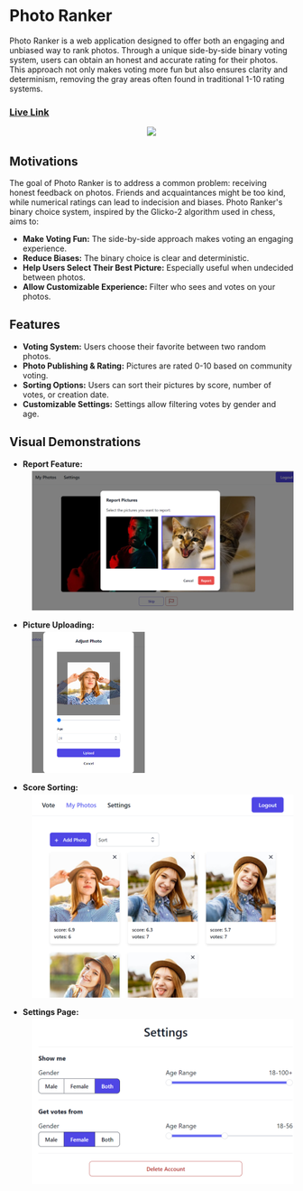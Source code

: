 # Photo Ranker

Photo Ranker is a web application designed to offer both an engaging and unbiased way to rank photos. Through a unique side-by-side binary voting system, users can obtain an honest and accurate rating for their photos. This approach not only makes voting more fun but also ensures clarity and determinism, removing the gray areas often found in traditional 1-10 rating systems.

### [Live Link](https://photoscorer.com)

<div style="text-align: center;">
  <img src="assets/voting.gif" width="400" />
</div>

## Motivations

The goal of Photo Ranker is to address a common problem: receiving honest feedback on photos. Friends and acquaintances might be too kind, while numerical ratings can lead to indecision and biases. Photo Ranker's binary choice system, inspired by the Glicko-2 algorithm used in chess, aims to:

- **Make Voting Fun:** The side-by-side approach makes voting an engaging experience.
- **Reduce Biases:** The binary choice is clear and deterministic.
- **Help Users Select Their Best Picture:** Especially useful when undecided between photos.
- **Allow Customizable Experience:** Filter who sees and votes on your photos.

## Features

- **Voting System:** Users choose their favorite between two random photos.
- **Photo Publishing & Rating:** Pictures are rated 0-10 based on community voting.
- **Sorting Options:** Users can sort their pictures by score, number of votes, or creation date.
- **Customizable Settings:** Settings allow filtering votes by gender and age.

## Visual Demonstrations

- **Report Feature:**
<div style="margin-left: 40px; margin-top: -10px">
  <img src="assets/report.png" width="500" />
</div>

- **Picture Uploading:**
<div style="margin-left: 40px; margin-top: -10px">
  <img src="assets/upload_pics.png" width="200" />
</div>

- **Score Sorting:**
<div style="margin-left: 40px; margin-top: -10px">
  <img src="assets/my_photos.png" width="500" />
</div>

- **Settings Page:**
<div style="margin-left: 40px; margin-top: -10px">
  <img src="assets/settings.png" width="500" />
</div>

